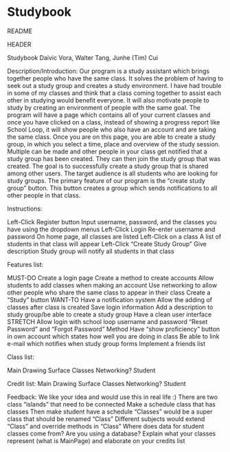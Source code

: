 # Studybook
README

HEADER

Studybook
Daivic Vora, Walter Tang, Junhe (Tim) Cui



Description/Introduction: 
Our program is a study assistant which brings together people who have the same class. It solves the problem of having to seek out a study group and creates a study environment. I have had trouble in some of my classes and think that a class coming together to assist each other in studying would benefit everyone. It will also motivate people to study by creating an environment of people with the same goal. The program will have a page which contains all of your current classes and once you have clicked on a class, instead of showing a progress report like School Loop, it will show people who also have an account and are taking the same class. Once you are on this page, you are able to create a study group, in which you select a time, place and overview of the study session. Multiple can be made and other people in your class get notified that a study group has been created. They can then join the study group that was created. The goal is to successfully create a study group that is shared among other users. The target audience is all students who are looking for study groups. The primary feature of our program is the “create study group” button. This button creates a group which sends notifications to all other people in that class.


Instructions: 

Left-Click Register button
Input username, password, and the classes you have using the dropdown menus
Left-Click Login
Re-enter username and password
On home page, all classes are listed
Left-Click on a class
A list of students in that class will appear
Left-Click “Create Study Group”
Give description
Study group will notify all students in that class




Features list: 

MUST-DO
Create a login page
Create a method to create accounts
Allow students to add classes when making an account
Use networking to allow other people who share the same class to appear in their class
Create a “Study” button
WANT-TO
Have a notification system
Allow the adding of classes after class is created
Save login information
Add a description to study group/be able to create a study group
Have a clean user interface
STRETCH
Allow login with school loop username and password
“Reset Password” and “Forgot Password” Method
Have “show proficiency” button in own account which states how well you are doing in class
Be able to link e-mail which notifies when study group forms
Implement a friends list


Class list: 

Main
Drawing Surface
Classes
Networking?
Student


Credit list: 
Main
Drawing Surface
Classes
Networking?
Student

Feedback:
We like your idea and would use this in real life :)
There are two class “islands” that need to be connected
Make a schedule class that has classes
Then make student have a schedule
“Classes” would be a super class that should be renamed “Class”
Different subjects would extend “Class” and override methods in “Class”
Where does data for student classes come from?
Are you using a database?
Explain what your classes represent (what is MainPage) and elaborate on your credits list


